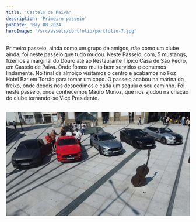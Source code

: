 ```yaml
---
title: 'Castelo de Paiva'
description: 'Primeiro passeio'
pubDate: 'May 08 2024'
heroImage: '/src/assets/portfolio/portfolio-7.jpg'
---
```


Primeiro passeio, ainda como um grupo de amigos, não como um clube ainda, foi neste passeio que tudo mudou. Neste Passeio, com, 5 mustangs, fizemos a marginal do Douro até ao Restaurante Típico Casa de São Pedro, em Castelo de Paiva. Onde fomos muito bem servidos e comemos lindamente. No final da almoiço visitamos o centro e acabamos no Foz Hotel Bar em Torrão para tomar um copo. O passeio acabou na marina do freixo, onde depois nos despedimos e cada um seguiu o seu caminho. Foi neste passeio, onde conhecemos Mauro Munoz, que nos ajudou na criação do clube tornando-se Vice Presidente. 

##
![Marginal Gaia](../../assets/portfolio/portfolio-4.jpg)